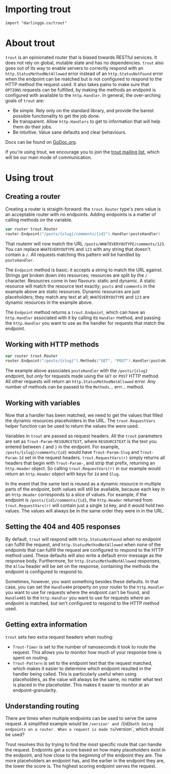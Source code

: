 # Importing trout
    import "darlinggo.co/trout"

# About trout

`trout` is an opinionated router that is biased towards RESTful services. It does not rely on global, mutable state and has no dependencies. `trout` also goes out of its way to enable servers to correctly respond with an `http.StatusMethodNotAllowed` error instead of an `http.StatusNotFound` error when the endpoint can be matched but is not configured to respond to the HTTP method the request used. It also takes pains to make sure that `OPTIONS` requests can be fulfilled, by making the methods an endpoint is configured with available to the `http.Handler`. In general, the over-arching goals of `trout` are:

* Be simple. Rely only on the standard library, and provide the barest possible functionality to get the job done.
* Be transparent. Allow `http.Handlers` to get to information that will help them do their jobs.
* Be intuitive. Value sane defaults and clear behaviours.

Docs can be found on [GoDoc.org](https://godoc.org/darlinggo.co/trout).

If you're using trout, we encourage you to join the [trout mailing list](https://groups.google.com/a/darlinggo.co/group/trout), which will be our main mode of communication.

# Using trout

## Creating a router

Creating a router is straight-forward: the `trout.Router` type's zero value is an acceptable router with no endpoints. Adding endpoints is a matter of calling methods on the variable.

```go
var router trout.Router
router.Endpoint("/posts/{slug}/comments/{id}").Handler(postsHandler)
```

That routemr will now match the URL `/posts/WHATEVERYOUTYPE/comments/123`. You can replace `WHATEVERYOUTYPE` and `123` with any string that doesn't contain a `/`. All requests matching this pattern will be handled by `postsHandler`.

The `Endpoint` method is basic: it accepts a string to match the URL against. Strings get broken down into resources; resources are split by the `/` character. Resources come in two flavours: static and dynamic. A static resource will match the resource text exactly; `posts` and `comments` in the example above are static resources. Dynamic resources are just placeholders; they match any text at all; `WHATEVERYOUTYPE` and `123` are dynamic resources in the example above.

The `Endpoint` method returns a `trout.Endpoint`, which can have an `http.Handler` associated with it by calling its `Handler` method, and passing the `http.Handler` you want to use as the handler for requests that match the endpoint.

## Working with HTTP methods

```go
var router trout.Router
router.Endpoint("/posts/{slug}").Methods("GET", "POST").Handler(postsHandler)
```

The example above associates `postsHandler` with the `/posts/{slug}` endpoint, but _only_ for requests made using the `GET` or `POST` HTTP method. All other requests will return an `http.StatusMethodNotAllowed` error. Any number of methods can be passed to the `Methods`... errr... method.

## Working with variables

Now that a handler has been matched, we need to get the values that filled the dynamic resources placeholders in the URL. The `trout.RequestVars` helper function can be used to return the values the were used.

Variables in `trout` are passed as request headers. All the `trout` parameters are set as `Trout-Param-RESOURCETEXT`, where `RESOURCETEXT` is the text you entered between `{` and `}` in the endpoint. For example, `/posts/{slug}/comments/{id}` would have `Trout-Param-Slug` and `Trout-Param-Id` set in the request headers. `trout.RequestVars(r)` simply returns all headers that begin with `Trout-Param-`, and strip that prefix, returning an `http.Header` object. So calling `trout.RequestVars(r)` in our example would return an `http.Header` object with keys for `Id` and `Slug`.

In the event that the same text is reused as a dynamic resource in multiple parts of the endpoint, both values will still be available, because each key in an `http.Header` corresponds to a slice of values. For example, if the endpoint is `/posts/{id}/comments/{id}`, the `http.Header` returned from `trout.RequestVars(r)` will contain just a single `Id` key, and it would hold two values. The values will always be in the same order they were in in the URL.

## Setting the 404 and 405 responses

By default, `trout` will respond with `http.StatusNotFound` when no endpoint can fulfill the request, and `http.StatusMethodNotAllowed` when none of the endpoints that can fulfill the request are configured to respond to the HTTP method used. These defaults will also write a default error message as the response body. Furthermore, for `http.StatusMethodNotAllowed` responses, the `Allow` header will be set on the response, containing the methods the endpoint is configured to respond to.

Sometimes, however, you want something besides these defaults. In that case, you can set the `Handle404` property on your router to the `http.Handler` you want to use for requests where the endpoint can't be found, and `Handle405` to the `http.Handler` you want to use for requests where an endpoint is matched, but isn't configured to respond to the HTTP method used.

## Getting extra information

`trout` sets two extra request headers when routing:

* `Trout-Timer` is set to the number of nanoseconds it took to route the request. This allows you to monitor how much of your response time is spent on routing.
* `Trout-Pattern` is set to the endpoint text that the request matched, which makes it easier to determine which endpoint resulted in the handler being called. This is particularly useful when using placeholders, as the value will always be the same, no matter what text is placed in the placeholder. This makes it easier to monitor at an endpoint-granularity.

## Understanding routing

There are times when multiple endpoints can be used to serve the same request. A simplified example would be `/version' and `/{id}` both being endpoints on a router. When a request is made to `/version`, which should be used?

Trout resolves this by trying to find the most specific route that can handle the request. Endpoints get a score based on how many placeholders exist in the endpoint, and how close to the beginning of the endpoint they are. The more placeholders an endpoint has, and the earlier in the endpoint they are, the lower the score is. The highest scoring endpoint serves the request.
